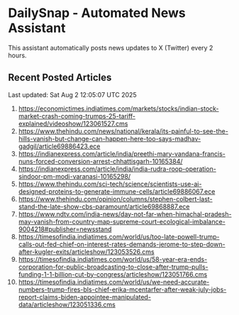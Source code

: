 # DailySnap - Automated News Assistant

This assistant automatically posts news updates to X (Twitter) every 2 hours.

## Recent Posted Articles

Last updated: Sat Aug  2 12:05:07 UTC 2025

1. https://economictimes.indiatimes.com/markets/stocks/indian-stock-market-crash-coming-trumps-25-tariff-explained/videoshow/123061527.cms
2. https://www.thehindu.com/news/national/kerala/its-painful-to-see-the-hills-vanish-but-change-can-happen-here-too-says-madhav-gadgil/article69886423.ece
3. https://indianexpress.com/article/india/preethi-mary-vandana-francis-nuns-forced-conversion-arrest-chhattisgarh-10165384/
4. https://indianexpress.com/article/india/india-rudra-roop-operation-sindoor-pm-modi-varanasi-10165298/
5. https://www.thehindu.com/sci-tech/science/scientists-use-ai-designed-proteins-to-generate-immune-cells/article69886067.ece
6. https://www.thehindu.com/opinion/columns/stephen-colbert-last-stand-the-late-show-cbs-paramount/article69868887.ece
7. https://www.ndtv.com/india-news/day-not-far-when-himachal-pradesh-may-vanish-from-country-map-supreme-court-ecological-imbalance-9004218#publisher=newsstand
8. https://timesofindia.indiatimes.com/world/us/too-late-powell-trump-calls-out-fed-chief-on-interest-rates-demands-jerome-to-step-down-after-kugler-exits/articleshow/123053526.cms
9. https://timesofindia.indiatimes.com/world/us/58-year-era-ends-corporation-for-public-broadcasting-to-close-after-trump-pulls-funding-1-1-billion-cut-by-congress/articleshow/123051766.cms
10. https://timesofindia.indiatimes.com/world/us/we-need-accurate-numbers-trump-fires-bls-chief-erika-mcentarfer-after-weak-july-jobs-report-claims-biden-appointee-manipulated-data/articleshow/123051336.cms
